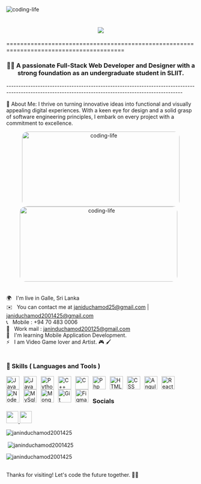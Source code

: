 <img alt="coding-life" src="https://user-images.githubusercontent.com/74038190/213910845-af37a709-8995-40d6-be59-724526e3c3d7.gif">

<h1 align="center">
    <img src="https://readme-typing-svg.herokuapp.com/?font=Consolas&size=35&center=true&vCenter=true&width=500&height=70&duration=4000&lines=Hello+World!+🌍;+I'm+Janindu+Chamod!+👽;+FullStack+Web+Developer+👨‍💻;+UI+Designer+🎨;" />
</h1>
     ========================================================================================

<h3 align="center"> 👨‍🎓 A passionate Full-Stack Web Developer and Designer with a strong foundation as an undergraduate student in SLIIT.</h3>
-------------------------------------------------------------------------------------------------------------------------------------------------------

🚀 About Me: I thrive on turning innovative ideas into functional and visually appealing digital experiences. With a keen eye for design and a solid grasp of software engineering principles, I embark on every project with a commitment to excellence. 
<div align="center">
    <img alt="coding-life" width="420" height="200" style="border-radius:15px;" src="https://c4.wallpaperflare.com/wallpaper/603/260/908/programmers-programming-motivational-code-text-hd-wallpaper-preview.jpg">
    <img alt="coding-life" width="420" height="200" style="border-radius:15px;" src="https://c4.wallpaperflare.com/wallpaper/207/88/1022/programmers-programming-motivational-code-text-hd-wallpaper-preview.jpg"> &nbsp;&nbsp;
</div><br>

🌍 &nbsp; I'm live in Galle, Sri Lanka <br>
✉️ &nbsp; You can contact me at janiduchamod25@gmail.com | janiduchamod2001425@gmail.com <br>
📞 &nbsp; Mobile : +94 70 483 0006 <br>
📧 &nbsp; Work mail : janinduchamod200125@gmail.com <br>
🧠 &nbsp; I'm learning Mobile Application Development. <br>
⚡ &nbsp; I am Video Game lover and Artist. 🎮 🖌 <br><br>


### 🧰  Skills ( Languages and Tools )

<img align="left" alt="Java" width="35px" style="padding-right:8px;" src="https://cdn.jsdelivr.net/gh/devicons/devicon/icons/java/java-original.svg"/>
<img align="left" alt="JavaScript" width="35px" style="padding-right:8px;" src="https://cdn.jsdelivr.net/gh/devicons/devicon/icons/javascript/javascript-original.svg" />
<img align="left" alt="Python" width="35px" style="padding-right:8px;" src="https://cdn.jsdelivr.net/gh/devicons/devicon/icons/python/python-original.svg" />         
<img align="left" alt="C++" width="35px" style="padding-right:8px;" src="https://cdn.jsdelivr.net/gh/devicons/devicon/icons/cplusplus/cplusplus-plain.svg" />
<img align="left" alt="C" width="35px" style="padding-right:8px;" src="https://cdn.jsdelivr.net/gh/devicons/devicon/icons/c/c-plain.svg" />
<img align="left" alt="Php" width="35px" style="padding-right:8px;" src="https://cdn.jsdelivr.net/gh/devicons/devicon/icons/php/php-plain.svg" />
<img align="left" alt="HTML" width="35px" style="padding-right:8px;" src="https://cdn.jsdelivr.net/gh/devicons/devicon/icons/html5/html5-plain.svg" />
<img align="left" alt="CSS" width="35px" style="padding-right:8px;" src="https://cdn.jsdelivr.net/gh/devicons/devicon/icons/css3/css3-plain.svg" />
<img align="left" alt="Angular" width="35px" style="padding-right:8px;" src="https://cdn.jsdelivr.net/gh/devicons/devicon/icons/angularjs/angularjs-plain.svg" />
<img align="left" alt="React" width="35px" style="padding-right:8px;" src="https://cdn.jsdelivr.net/gh/devicons/devicon/icons/react/react-original.svg" />
<img align="left" alt="NodeJS" width="35px" style="padding-right:8px;" src="https://cdn.jsdelivr.net/gh/devicons/devicon/icons/nodejs/nodejs-original.svg" />
<img align="left" alt="MySql" width="35px" style="padding-right:8px;" src="https://cdn.jsdelivr.net/gh/devicons/devicon/icons/mysql/mysql-plain.svg" />
<img align="left" alt="MongoDB" width="35px" style="padding-right:8px;" src="https://cdn.jsdelivr.net/gh/devicons/devicon/icons/mongodb/mongodb-plain.svg" />    
<img align="left" alt="Git" width="35px" style="padding-right:8px;" src="https://cdn.jsdelivr.net/gh/devicons/devicon/icons/git/git-original.svg" />
<img align="left" alt="Figma" width="35px" style="padding-right:8px;" src="https://cdn.jsdelivr.net/gh/devicons/devicon/icons/figma/figma-original.svg" />           
<br>
<br>

### Socials

<p align="left"> <a href="https://www.github.com/Janinduchamod2001425" target="_blank" rel="noreferrer"> <picture> <source media="(prefers-color-scheme: dark)" srcset="https://raw.githubusercontent.com/danielcranney/readme-generator/main/public/icons/socials/github-dark.svg" /> <source media="(prefers-color-scheme: light)" srcset="https://raw.githubusercontent.com/danielcranney/readme-generator/main/public/icons/socials/github.svg" /> <img src="https://raw.githubusercontent.com/danielcranney/readme-generator/main/public/icons/socials/github.svg" width="32" height="32" /> </picture> </a>  <a href="https://www.linkedin.com/in/janindu-chamod-1025492a1/" target="_blank" rel="noreferrer"> <picture> <source media="(prefers-color-scheme: dark)" srcset="https://raw.githubusercontent.com/danielcranney/readme-generator/main/public/icons/socials/linkedin-dark.svg" /> <source media="(prefers-color-scheme: light)" srcset="https://raw.githubusercontent.com/danielcranney/readme-generator/main/public/icons/socials/linkedin.svg" /> <img src="https://raw.githubusercontent.com/danielcranney/readme-generator/main/public/icons/socials/linkedin.svg" width="32" height="32" /> </picture> </a></p>

<p><img align="center" src="https://github-readme-stats.vercel.app/api/top-langs?username=janinduchamod2001425&theme=algolia&show_icons=true&locale=en&layout=compact" alt="janinduchamod2001425" /></p>

<p>&nbsp;<img align="center" src="https://github-readme-stats.vercel.app/api?username=janinduchamod2001425&theme=algolia&show_icons=true&locale=en" alt="janinduchamod2001425" /></p>

<p><img align="center" src="https://github-readme-streak-stats.herokuapp.com/?user=janinduchamod2001425&&theme=algolia" alt="janinduchamod2001425" /></p>
<br>
Thanks for visiting! Let's code the future together. 🚀✨

<br />

